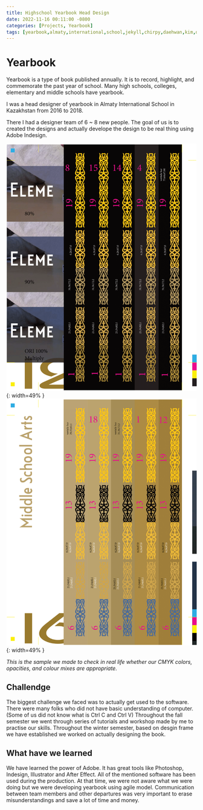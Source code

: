 ```yaml
---
title: Highschool Yearbook Head Design
date: 2022-11-16 00:11:00 -0800
categories: [Projects, Yearbook]
tags: [yearbook,almaty,international,school,jekyll,chirpy,daehwan,kim,david]     # TAG names should always be lowercase
---
```


# Yearbook

Yearbook is a type of book published annually. It is to record, highlight, and commemorate the past year of school. Many high schools, colleges, elementary and middle schools have yearbook.

I was a head designer of yearbook in Almaty International School in Kazakhstan from 2016 to 2018.

There I had a designer team of 6 ~ 8 new people. The goal of us is to created the designs and actually develope the design to be real thing using Adobe Indesign.

![Desktop View](../assets/img/Yearbook/image1.png){: width=49% }
![Desktop View](../assets/img/Yearbook/image2.png){: width=49% }


_This is the sample we made to check in real life whether our CMYK colors, opacities, and colour mixes are appropriate._

## Challendge

The biggest challenge we faced was to actually get used to the software. There were many folks who did not have basic understanding of computer. (Some of us did not know what is Ctrl C and Ctrl V) Throughout the fall semester we went through series of tutorials and workshop made by me to practise our skills. Throughout the winter semester, based on desgin frame we have established we worked on actually designing the book.

## What have we learned

We have learned the power of Adobe. It has great tools like Photoshop, Indesign, Illustrator and After Effect. All of the mentioned software has been used during the production. At that time, we were not aware what we were doing but we were developing yearbook using agile model. Communication between team members and other departures was very important to erase misunderstandings and save a lot of time and money.